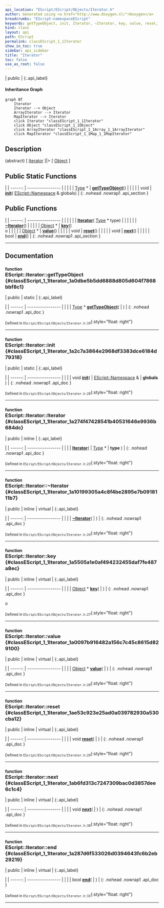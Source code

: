 ```yaml
---
api_location: "EScript/EScript/Objects/Iterator.h"
author: Generated using <a href="http://www.doxygen.nl/">Doxygen</a>
breadcrumbs: "EScript:namespaceEScript"
keywords: getTypeObject, init, Iterator, ~Iterator, key, value, reset, next, end
kind: class
layout: api
path: EScript
permalink: classEScript_1_1Iterator
show_in_toc: true
sidebar: api_sidebar
title: "Iterator"
toc: false
use_as_root: false
---
```


| public |
{:.api_label}

#### Inheritance Graph

```mermaid
graph BT
	Iterator
	Iterator --> Object
	ArrayIterator --> Iterator
	MapIterator --> Iterator
	click Iterator "classEScript_1_1Iterator"
	click Object "classEScript_1_1Object"
	click ArrayIterator "classEScript_1_1Array_1_1ArrayIterator"
	click MapIterator "classEScript_1_1Map_1_1MapIterator"
```

## Description

(abstract) [ [Iterator](classEScript_1_1Iterator) ]|> [ [Object](classEScript_1_1Object) ]



## Public Static Functions

|
| ------: | ----------------- |
|  | |
| [Type](classEScript_1_1Type) * | **[getTypeObject](#classEScript_1_1Iterator_1a0dbe5b5dd6888d805d604f7868bbf8c1)**() |
|  | |
| void | **[init](#classEScript_1_1Iterator_1a2c7a3864e2968df3383dce6184d79318)**( [EScript::Namespace](classEScript_1_1Namespace) & globals) |
{: .nohead .nowrap1 .api_section }


## Public Functions

|
| ------: | ----------------- |
|  | |
|  | **[Iterator](#classEScript_1_1Iterator_1a274f47428541b40531646e9936b684dc)**( [Type](classEScript_1_1Type) * type) |
|  | |
|  | **[~Iterator](#classEScript_1_1Iterator_1a10199305a4c8f4be2895e7b0918111b7)**() |
|  | |
| [Object](classEScript_1_1Object) * | **[key](#classEScript_1_1Iterator_1a5505a1e0af494232455daf7fe487a8ec)**() <br/> o |
|  | |
| [Object](classEScript_1_1Object) * | **[value](#classEScript_1_1Iterator_1a0097b916482a156c7c45c8615d829100)**() |
|  | |
| void | **[reset](#classEScript_1_1Iterator_1ae53c923e25ad0a039782930a530cba12)**() |
|  | |
| void | **[next](#classEScript_1_1Iterator_1ab6fd313c7247309bac0d3857dee6c1c4)**() |
|  | |
| bool | **[end](#classEScript_1_1Iterator_1a287d6f533026d0394643fc6b2eb29219)**() |
{: .nohead .nowrap1 .api_section }


-------------------------------------------------------------------

## Documentation

### <small>function</small><br/> EScript::Iterator::getTypeObject {#classEScript_1_1Iterator_1a0dbe5b5dd6888d805d604f7868bbf8c1}

| public | static |
{:.api_label}

|
| ------: | ----------------- |
|  |
| [Type](classEScript_1_1Type) * **[getTypeObject](#classEScript_1_1Iterator_1a0dbe5b5dd6888d805d604f7868bbf8c1)**( |  ) |
{: .nohead .nowrap1 .api_doc }





<sub>Defined in `EScript/EScript/Objects/Iterator.h:19`</sub>{:style="float: right"}

-------------------------------------------------------------------

### <small>function</small><br/> EScript::Iterator::init {#classEScript_1_1Iterator_1a2c7a3864e2968df3383dce6184d79318}

| public | static |
{:.api_label}

|
| ------: | ----------------- |
|  |
| void **[init](#classEScript_1_1Iterator_1a2c7a3864e2968df3383dce6184d79318)**( |  [EScript::Namespace](classEScript_1_1Namespace) & | **globals** ) |
{: .nohead .nowrap1 .api_doc }





<sub>Defined in `EScript/EScript/Objects/Iterator.h:20`</sub>{:style="float: right"}

-------------------------------------------------------------------

### <small>function</small><br/> EScript::Iterator::Iterator {#classEScript_1_1Iterator_1a274f47428541b40531646e9936b684dc}

| public | inline |
{:.api_label}

|
| ------: | ----------------- |
|  |
|  **[Iterator](#classEScript_1_1Iterator_1a274f47428541b40531646e9936b684dc)**( |  [Type](classEScript_1_1Type) * | **type** ) |
{: .nohead .nowrap1 .api_doc }





<sub>Defined in `EScript/EScript/Objects/Iterator.h:23`</sub>{:style="float: right"}

-------------------------------------------------------------------

### <small>function</small><br/> EScript::Iterator::~Iterator {#classEScript_1_1Iterator_1a10199305a4c8f4be2895e7b0918111b7}

| public | inline | virtual |
{:.api_label}

|
| ------: | ----------------- |
|  |
|  **[~Iterator](#classEScript_1_1Iterator_1a10199305a4c8f4be2895e7b0918111b7)**( |  ) |
{: .nohead .nowrap1 .api_doc }





<sub>Defined in `EScript/EScript/Objects/Iterator.h:24`</sub>{:style="float: right"}

-------------------------------------------------------------------

### <small>function</small><br/> EScript::Iterator::key {#classEScript_1_1Iterator_1a5505a1e0af494232455daf7fe487a8ec}

| public | inline | virtual |
{:.api_label}

|
| ------: | ----------------- |
|  |
| [Object](classEScript_1_1Object) * **[key](#classEScript_1_1Iterator_1a5505a1e0af494232455daf7fe487a8ec)**( |  ) |
{: .nohead .nowrap1 .api_doc }

o





<sub>Defined in `EScript/EScript/Objects/Iterator.h:27`</sub>{:style="float: right"}

-------------------------------------------------------------------

### <small>function</small><br/> EScript::Iterator::value {#classEScript_1_1Iterator_1a0097b916482a156c7c45c8615d829100}

| public | inline | virtual |
{:.api_label}

|
| ------: | ----------------- |
|  |
| [Object](classEScript_1_1Object) * **[value](#classEScript_1_1Iterator_1a0097b916482a156c7c45c8615d829100)**( |  ) |
{: .nohead .nowrap1 .api_doc }





<sub>Defined in `EScript/EScript/Objects/Iterator.h:28`</sub>{:style="float: right"}

-------------------------------------------------------------------

### <small>function</small><br/> EScript::Iterator::reset {#classEScript_1_1Iterator_1ae53c923e25ad0a039782930a530cba12}

| public | inline | virtual |
{:.api_label}

|
| ------: | ----------------- |
|  |
| void **[reset](#classEScript_1_1Iterator_1ae53c923e25ad0a039782930a530cba12)**( |  ) |
{: .nohead .nowrap1 .api_doc }





<sub>Defined in `EScript/EScript/Objects/Iterator.h:29`</sub>{:style="float: right"}

-------------------------------------------------------------------

### <small>function</small><br/> EScript::Iterator::next {#classEScript_1_1Iterator_1ab6fd313c7247309bac0d3857dee6c1c4}

| public | inline | virtual |
{:.api_label}

|
| ------: | ----------------- |
|  |
| void **[next](#classEScript_1_1Iterator_1ab6fd313c7247309bac0d3857dee6c1c4)**( |  ) |
{: .nohead .nowrap1 .api_doc }





<sub>Defined in `EScript/EScript/Objects/Iterator.h:30`</sub>{:style="float: right"}

-------------------------------------------------------------------

### <small>function</small><br/> EScript::Iterator::end {#classEScript_1_1Iterator_1a287d6f533026d0394643fc6b2eb29219}

| public | inline | virtual |
{:.api_label}

|
| ------: | ----------------- |
|  |
| bool **[end](#classEScript_1_1Iterator_1a287d6f533026d0394643fc6b2eb29219)**( |  ) |
{: .nohead .nowrap1 .api_doc }





<sub>Defined in `EScript/EScript/Objects/Iterator.h:31`</sub>{:style="float: right"}

-------------------------------------------------------------------


